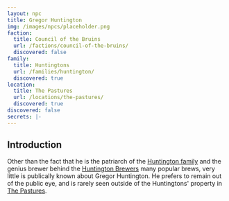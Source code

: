 ```yaml
---
layout: npc
title: Gregor Huntington
img: /images/npcs/placeholder.png
faction:
  title: Council of the Bruins
  url: /factions/council-of-the-bruins/
  discovered: false
family:
  title: Huntingtons
  url: /families/huntington/
  discovered: true
location:
  title: The Pastures
  url: /locations/the-pastures/
  discovered: true
discovered: false
secrets: |-
---
```

## Introduction
Other than the fact that he is the patriarch of the [Huntington family](../../families/huntington/) and the genius brewer behind the [Huntington Brewers](../../locations/huntington-brewers/) many popular brews, very little is publically known about Gregor Huntington. He prefers to remain out of the public eye, and is rarely seen outside of the Huntingtons' property in [The Pastures](../../locations/the-pastures/).
